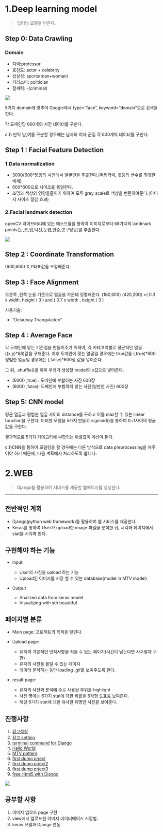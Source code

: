 # 1.**Deep learning model**

> 딥러닝 모델을 만든다.

## Step 0: Data Crawling

### Domain
- 지력:professor
- 호감도: actor + celebrity
- 성실성: sports(man+woman)
- 카리스마: politician
- 절제력: -(criminal)

![](img/1.png)

 5가지 domain에 맞추어 Google에서 type=”face”, keyword=”domain”으로 검색을 한다.

 각 도메인당 600개의 사진 데이터를 구한다.

c.f) 만약 남,여를 구분할 경우에는 남자와 여자 군집 각 600개씩 데이터를 구한다.

## Step 1 : Facial Feature Detection
### 1.Data normalization

- 3000(600*5)장의 사진에서 얼굴만을 추출한다.(머리카락, 옷등의 변수를 최대한 배제)
- 600*600으로 사이즈를 통일한다.
- 조명과 색상의 영향을줄이기 위하여 모두 grey_scale로 색상을 변환하여준다.(이미지 사이즈 절감 효과)


### 2.Facial landmark detection
openCV 라이브러리에 있는 메소드들을 통하여 이미지로부터 68가지의 landmark points(눈,코,입,턱선,눈썹,인중,콧구멍등)를 추출한다. 

![](img/2.png)

## Step 2 : Coordinate Transformation
(600,600) X,Y좌표값을 조정해준다.



## Step 3 : Face Alignment
오른쪽 ,왼쪽 눈을 기준으로 얼굴을 가운데 정렬해준다.
(180,600) (420,200) =( 0.3 x width, height / 3 ) and ( 0.7 x width , height / 3 )

사용기술: 
- “Delaunay Triangulation”

## Step 4 : Average Face
각 도메인에 맞는 기준점을 만들어주기 위하여, 각 카테고리별로 평균적인 얼굴((x,y)*68)값을 구해준다.
이후  도메인에 맞는 얼굴일 경우에는 true값을 (,true)*600 평범한 얼굴일 경우에는 (,false)*600장 값을 넣어준다.

그 뒤, .shuffle()을 하여 우리가 생성할 model의 x값으로 넣어준다.
* (600() ,true)  : 도메인에 부합하는 사진 600장
* (600() ,false):  도메인에 부합하지 않는 사진(일반인 사진) 600장








## Step 5: CNN model
평균 얼굴과 평범한 얼굴 사이의 distance를 구하고 이를 max할 수 있는 
linear function을 구한다. 이러한 모델을 5가지 만들고  sigmoid()를 통하여 0~1사이의 평균값을 구한다.

결과적으로 5가지  카테고리에 부합되는 확률값이 계산이 된다. 

c.f)CNN을 통하여 모델링을 할 경우에는 다른 방식으로 data preprocessing을 해주어야 하기 때문에, 다음 계획에서 처리하도록 합니다. 



# 2.**WEB**

> Django를 활용하여 서비스를 제공할 웹페이지를 생성한다.
-------------------------------------------------------------------------------------------
## 전반적인 계획
- Django(python web framework)를 활용하여 웹 서비스를 제공한다.
- Keras를 통하여 User가 upload한 image 파일을 분석한 뒤, 시각화 페이지에서 stat을 시각화 한다.


## 구현해야 하는 기능
- Input
    - User의 사진을 upload 하는 기능
    - Upload된 이미지를 저장 할 수 있는 database(model in MTV model)
    
- Output
    - Analized data from keras model
    - Visualizing with sth beautiful


## 페이지별 분류 

- Main page: 프로젝트의 목적을 알린다.
    
- Upload page: 
    - 유저의 기본적인 인적사항을 적을 수 있는 페이지(시간이 남는다면 사주팔자 구현)
    - 유저의 사진을 올릴 수 있는 페이지
    - 데이터 분석하는 동안 loading .gif를 보여주도록 한다.
    
 - result page:
    - 유저의 사진과 분석에 주로 사용된 부위를 highlight
    - 사진 옆에는 6가지 stat에 대한 확률을 6각형 도표로 보여준다.
    - 해당 6가지 stat에 대한 유사한 유명인 사진을 보여준다.
    
 ## 진행사항
 
1. [장고철학](https://github.com/minkj1992/Djago/blob/master/Basic-0-0-Django.md)
2. [장고 setting](https://github.com/minkj1992/Djago/blob/master/Basic-0-1-Setting.md)
3. [terminal command for Django](https://github.com/minkj1992/Djago/blob/master/Basic-0-2-Cheat_sheet.md)
4. [Hello World](https://github.com/minkj1992/Djago/blob/master/Basic-1-1-Hello_World.md)
5. [MTV pattern](https://github.com/minkj1992/Djago/blob/master/Basic-1-2-MVT_Pattern.md)
6. [first dump prject](https://github.com/minkj1992/Djago/blob/master/Basic-2-1-word_counter1.md)
7. [first dump prject2](https://github.com/minkj1992/Djago/blob/master/Basic-2-2-Word_counter2.md)
8. [first dump prject3](https://github.com/minkj1992/Djago/blob/master/Basic-2-3-Word_counter3.md)
9. [free Html5 with Django](https://github.com/minkj1992/Djago/blob/master/Django_Html5_templates.md)

![](img/3.png)

## 공부할 사항
1. 이미지 업로드 page 구현
2. view에서 업로드한 이미지 데이터베이스 저장법.
3. keras 모델과 Django 연동 


    
